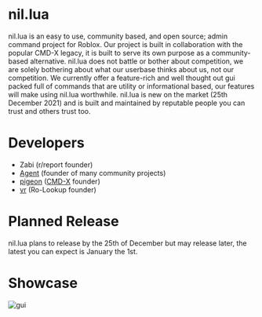# nil.lua
nil.lua is an easy to use, community based, and open source; admin command project for Roblox. Our project is built in collaboration with the popular CMD-X legacy, it is built to serve its own purpose as a community-based alternative.
nil.lua does not battle or bother about competition, we are solely bothering about what our userbase thinks about us, not our competition. We currently offer a feature-rich and well thought out gui packed full of commands that are
utility or informational based, our features will make using nil.lua worthwhile. nil.lua is new on the market (25th December 2021) and is built and maintained by reputable people you can trust and others trust too.

# Developers
* Zabi (r/report founder)
* [Agent](<https://github.com/tonumber>) (founder of many community projects)
* [pigeon](<https://github.com/p-on>) ([CMD-X](<https://github.com/CMD-X/CMD-X>) founder)
* [vr](<https://github.com/downvert1>) (Ro-Lookup founder)

# Planned Release
nil.lua plans to release by the 25th of December but may release later, the latest you can expect is January the 1st.

# Showcase
![gui](https://user-images.githubusercontent.com/96277381/146493239-1ae8929e-d86f-4faa-94d5-6f042b2660bd.png)
